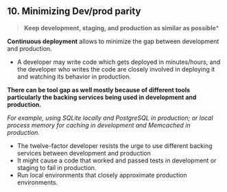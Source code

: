 ## 10. Minimizing Dev/prod parity

> **Keep development, staging, and production as similar as possible***

**Continuous deployment** allows to minimize the gap between development and production. 

- A developer may write code which gets deployed in minutes/hours, and the developer who writes the code are closely involved in deploying it and watching its behavior in production.

**There can be tool gap as well mostly because of different tools particularly the backing services being used in development and production.** 

*For example, using SQLite locally and PostgreSQL in production; or local process memory for caching in development and Memcached in production.* 

- The twelve-factor developer resists the urge to use different backing services between development and production 
- It might cause a code that worked and passed tests in development or staging to fail in production. 
- Run local environments that closely approximate production environments.